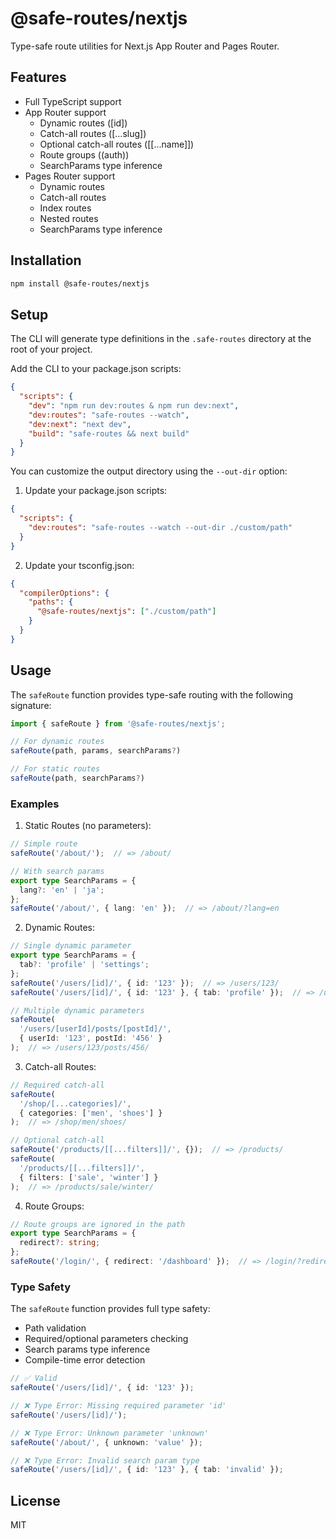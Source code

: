 # @safe-routes/nextjs

Type-safe route utilities for Next.js App Router and Pages Router.

## Features

- Full TypeScript support
- App Router support
  - Dynamic routes ([id])
  - Catch-all routes ([...slug])
  - Optional catch-all routes ([[...name]])
  - Route groups ((auth))
  - SearchParams type inference
- Pages Router support
  - Dynamic routes
  - Catch-all routes
  - Index routes
  - Nested routes
  - SearchParams type inference

## Installation

```bash
npm install @safe-routes/nextjs
```

## Setup

The CLI will generate type definitions in the `.safe-routes` directory at the root of your project.

Add the CLI to your package.json scripts:

```json
{
  "scripts": {
    "dev": "npm run dev:routes & npm run dev:next",
    "dev:routes": "safe-routes --watch",
    "dev:next": "next dev",
    "build": "safe-routes && next build"
  }
}
```

You can customize the output directory using the `--out-dir` option:

1. Update your package.json scripts:

```json
{
  "scripts": {
    "dev:routes": "safe-routes --watch --out-dir ./custom/path"
  }
}
```

2. Update your tsconfig.json:

```json
{
  "compilerOptions": {
    "paths": {
      "@safe-routes/nextjs": ["./custom/path"]
    }
  }
}
```

## Usage

The `safeRoute` function provides type-safe routing with the following signature:

```typescript
import { safeRoute } from '@safe-routes/nextjs';

// For dynamic routes
safeRoute(path, params, searchParams?)

// For static routes
safeRoute(path, searchParams?)
```

### Examples

1. Static Routes (no parameters):

```typescript
// Simple route
safeRoute('/about/');  // => /about/

// With search params
export type SearchParams = {
  lang?: 'en' | 'ja';
};
safeRoute('/about/', { lang: 'en' });  // => /about/?lang=en
```

2. Dynamic Routes:

```typescript
// Single dynamic parameter
export type SearchParams = {
  tab?: 'profile' | 'settings';
};
safeRoute('/users/[id]/', { id: '123' });  // => /users/123/
safeRoute('/users/[id]/', { id: '123' }, { tab: 'profile' });  // => /users/123/?tab=profile

// Multiple dynamic parameters
safeRoute(
  '/users/[userId]/posts/[postId]/',
  { userId: '123', postId: '456' }
);  // => /users/123/posts/456/
```

3. Catch-all Routes:

```typescript
// Required catch-all
safeRoute(
  '/shop/[...categories]/',
  { categories: ['men', 'shoes'] }
);  // => /shop/men/shoes/

// Optional catch-all
safeRoute('/products/[[...filters]]/', {});  // => /products/
safeRoute(
  '/products/[[...filters]]/',
  { filters: ['sale', 'winter'] }
);  // => /products/sale/winter/
```

4. Route Groups:

```typescript
// Route groups are ignored in the path
export type SearchParams = {
  redirect?: string;
};
safeRoute('/login/', { redirect: '/dashboard' });  // => /login/?redirect=/dashboard
```

### Type Safety

The `safeRoute` function provides full type safety:

- Path validation
- Required/optional parameters checking
- Search params type inference
- Compile-time error detection

```typescript
// ✅ Valid
safeRoute('/users/[id]/', { id: '123' });

// ❌ Type Error: Missing required parameter 'id'
safeRoute('/users/[id]/');

// ❌ Type Error: Unknown parameter 'unknown'
safeRoute('/about/', { unknown: 'value' });

// ❌ Type Error: Invalid search param type
safeRoute('/users/[id]/', { id: '123' }, { tab: 'invalid' });
```

## License

MIT
